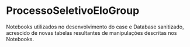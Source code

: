 # ProcessoSeletivoEloGroup
Notebooks utilizados no desenvolvimento do case e Database sanitizado, acrescido de novas tabelas resultantes de manipulações descritas nos Notebooks.
